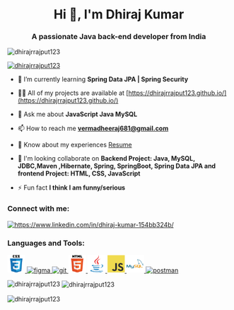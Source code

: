 <h1 align="center">Hi 👋, I'm Dhiraj Kumar</h1>
<h3 align="center">A passionate Java back-end developer from India</h3>

<p align="left"> <img src="https://komarev.com/ghpvc/?username=dhirajrrajput123&label=Profile%20views&color=0e75b6&style=flat" alt="dhirajrrajput123" /> </p>

<p align="left"> <a href="https://github.com/ryo-ma/github-profile-trophy"><img src="https://github-profile-trophy.vercel.app/?username=dhirajrrajput123" alt="dhirajrrajput123" /></a> </p>

- 🌱 I’m currently learning **Spring Data JPA | Spring Security**

- 👨‍💻 All of my projects are available at [https://dhirajrrajput123.github.io/](https://dhirajrrajput123.github.io/)

- 💬 Ask me about **JavaScript Java MySQL**

- 📫 How to reach me **vermadheeraj681@gmail.com**

- 📄 Know about my experiences [Resume](https://drive.google.com/file/d/1DRYccM2mGWqzOGdaem95zbjdDmY24iuU/view?usp=sharing)
- 💬 I'm looking collaborate on **Backend Project: Java, MySQL, JDBC,Maven ,Hibernate, Spring, SpringBoot, Spring Data JPA and frontend Project: HTML, CSS, JavaScript**

- ⚡ Fun fact **I think I am funny/serious**

<h3 align="left">Connect with me:</h3>
<p align="left">
<a href="https://linkedin.com/in/https://www.linkedin.com/in/dhiraj-kumar-154bb324b/" target="blank"><img align="center" src="https://raw.githubusercontent.com/rahuldkjain/github-profile-readme-generator/master/src/images/icons/Social/linked-in-alt.svg" alt="https://www.linkedin.com/in/dhiraj-kumar-154bb324b/" height="30" width="40" /></a>
</p>

<h3 align="left">Languages and Tools:</h3>
<p align="left"> <a href="https://www.w3schools.com/css/" target="_blank" rel="noreferrer"> <img src="https://raw.githubusercontent.com/devicons/devicon/master/icons/css3/css3-original-wordmark.svg" alt="css3" width="40" height="40"/> </a> <a href="https://www.figma.com/" target="_blank" rel="noreferrer"> <img src="https://www.vectorlogo.zone/logos/figma/figma-icon.svg" alt="figma" width="40" height="40"/> </a> <a href="https://git-scm.com/" target="_blank" rel="noreferrer"> <img src="https://www.vectorlogo.zone/logos/git-scm/git-scm-icon.svg" alt="git" width="40" height="40"/> </a> <a href="https://www.w3.org/html/" target="_blank" rel="noreferrer"> <img src="https://raw.githubusercontent.com/devicons/devicon/master/icons/html5/html5-original-wordmark.svg" alt="html5" width="40" height="40"/> </a> <a href="https://www.java.com" target="_blank" rel="noreferrer"> <img src="https://raw.githubusercontent.com/devicons/devicon/master/icons/java/java-original.svg" alt="java" width="40" height="40"/> </a> <a href="https://developer.mozilla.org/en-US/docs/Web/JavaScript" target="_blank" rel="noreferrer"> <img src="https://raw.githubusercontent.com/devicons/devicon/master/icons/javascript/javascript-original.svg" alt="javascript" width="40" height="40"/> </a> <a href="https://www.mysql.com/" target="_blank" rel="noreferrer"> <img src="https://raw.githubusercontent.com/devicons/devicon/master/icons/mysql/mysql-original-wordmark.svg" alt="mysql" width="40" height="40"/> </a> <a href="https://postman.com" target="_blank" rel="noreferrer"> <img src="https://www.vectorlogo.zone/logos/getpostman/getpostman-icon.svg" alt="postman" width="40" height="40"/> </a> </p>

<p><img align="left" src="https://github-readme-stats.vercel.app/api/top-langs?username=dhirajrrajput123&show_icons=true&locale=en&layout=compact" alt="dhirajrrajput123" /></p>

<p>&nbsp;<img align="center" src="https://github-readme-stats.vercel.app/api?username=dhirajrrajput123&show_icons=true&locale=en" alt="dhirajrrajput123" /></p>

<p><img align="center" src="https://github-readme-streak-stats.herokuapp.com/?user=dhirajrrajput123&" alt="dhirajrrajput123" /></p>
